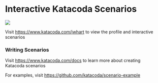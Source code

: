 # Interactive Katacoda Scenarios

[![](http://shields.katacoda.com/katacoda/jwhart/count.svg)](https://www.katacoda.com/jwhart "Get your profile on Katacoda.com")

Visit https://www.katacoda.com/jwhart to view the profile and interactive scenarios

### Writing Scenarios
Visit https://www.katacoda.com/docs to learn more about creating Katacoda scenarios

For examples, visit https://github.com/katacoda/scenario-example
